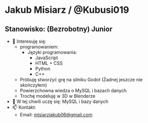 # Jakub Misiarz / @Kubusi019
## Stanowisko: (Bezrobotny) Junior
- 👀 Interesuję się:
  -  programowaniem:
      - Języki programowania:
        - JavaScript
        - HTML + CSS
        - Python
        - C++
  - Próbuję stworzyć grę na silniku Godot (Żadnej jeszcze nie skończyłem)
  - Powierzchowna wiedza o MySQL i bazach danych
  - Trochę modeluję w 3D w Blenderze
- 🌱 W tej chwili uczę się: MySQL i bazy danych
- 📫 Kontakt:
    - Email: misiarzjakub06@gmail.com
<!-- - ⚡ Fun fact: ... 
- 💞️ I’m looking to collaborate on ... -->

<!---
Kubusi019/Kubusi019 is a ✨ special ✨ repository because its `README.md` (this file) appears on your GitHub profile.
You can click the Preview link to take a look at your changes.
--->
